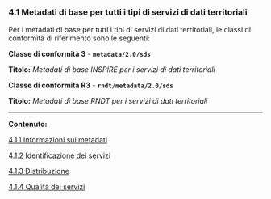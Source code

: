 ### 4.1 Metadati di base per tutti i tipi di servizi di dati territoriali

Per i metadati di base per tutti i tipi di servizi di dati territoriali, le classi di conformità di riferimento sono le seguenti:

**Classe di conformità 3** - **```metadata/2.0/sds```**

**Titolo:** _Metadati di base INSPIRE per i servizi di dati territoriali_

**Classe di conformità R3** - **```rndt/metadata/2.0/sds```**

**Titolo:** _Metadati di base RNDT per i servizi di dati territoriali_

---


**Contenuto:**

[4.1.1 Informazioni sui metadati](metadata.md)

[4.1.2 Identificazione dei servizi](identification.md)

[4.1.3 Distribuzione](distribution.md)

[4.1.4 Qualità dei servizi](data-quality.md)
